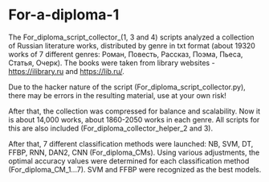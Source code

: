 # For-a-diploma-1

The For_diploma_script_collector_(1, 3 and 4) scripts analyzed a collection of Russian literature works, distributed by genre in txt format (about 19320 works of 7 different genres: Роман, Повесть, Рассказ, Поэма, Пьеса, Статья, Очерк).
The books were taken from library websites - https://ilibrary.ru and https://lib.ru/.

Due to the hacker nature of the script (For_diploma_script_collector.py), there may be errors in the resulting material, use at your own risk!

After that, the collection was compressed for balance and scalability. Now it is about 14,000 works, about 1860-2050 works in each genre. All scripts for this are also included (For_diploma_collector_helper_2 and 3).

After that, 7 different classification methods were launched: NB, SVM, DT, FFBP, RNN, DAN2, CNN (For_diploma_CMs). Using various adjustments, the optimal accuracy values ​​were determined for each classification method (For_diploma_CM_1...7). SVM and FFBP were recognized as the best models. 

